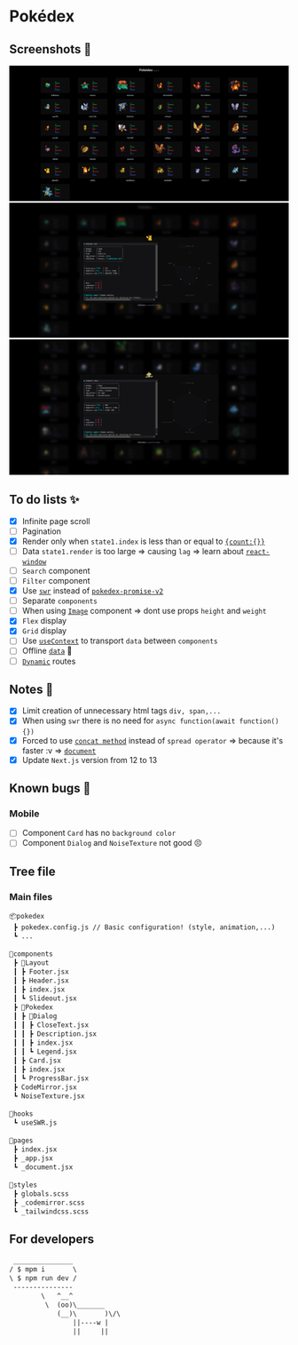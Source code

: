# Pokédex

## Screenshots 📸

![](./README/img/screenshots/3.png)
![](./README/img/screenshots/4.png)
![](./README/img/screenshots/5.png)

## To do lists ✨

- [x] Infinite page scroll
- [ ] Pagination
- [x] Render only when `state1.index` is less than or equal to [`{count:{}}`](https://pokeapi.co/api/v2/pokemon/)
- [ ] Data `state1.render` is too large => causing `lag` => learn about [`react-window`](https://www.npmjs.com/package/react-window)
- [ ] `Search` component
- [ ] `Filter` component
- [x] Use [`swr`](https://swr.vercel.app/) instead of [`pokedex-promise-v2`](https://github.com/PokeAPI/pokedex-promise-v2)
- [ ] Separate `components`
- [ ] When using [`Image`](https://nextjs.org/docs/api-reference/next/image) component => dont use props `height` and `weight`
- [x] `Flex` display
- [x] `Grid` display
- [ ] Use [`useContext`](https://codesandbox.io/s/react-context-hq0sm8) to transport `data` between `components`
- [ ] Offline [`data`](https://github.com/PokeAPI/pokeapi) 🤡
- [ ] [`Dynamic`](https://nextjs.org/docs/routing/dynamic-routes) routes

## Notes 📝

- [x] Limit creation of unnecessary html tags `div, span,...`
- [x] When using `swr` there is no need for `async function(await function() {})`
- [x] Forced to use [`concat method`](https://github.com/shenlong616/pokedex/blob/c9c3a88b81f99cd0a2371392a845f5a6a0f8ff76/components/Pokedex/index.jsx#L53) instead of `spread operator` => because it's faster :v => [`document`](https://stackoverflow.com/questions/48865710/spread-operator-vs-array-concat)
- [x] Update `Next.js` version from 12 to 13

## Known bugs 🐛

### Mobile

- [ ] Component `Card` has no `background color`
- [ ] Component `Dialog` and `NoiseTexture` not good 😣

## Tree file

### Main files

```text
📦pokedex
 ┣ pokedex.config.js // Basic configuration! (style, animation,...)
 ┗ ...

📂components
 ┣ 📂Layout
 ┃ ┣ Footer.jsx
 ┃ ┣ Header.jsx
 ┃ ┣ index.jsx
 ┃ ┗ Slideout.jsx
 ┣ 📂Pokedex
 ┃ ┣ 📂Dialog
 ┃ ┃ ┣ CloseText.jsx
 ┃ ┃ ┣ Description.jsx
 ┃ ┃ ┣ index.jsx
 ┃ ┃ ┗ Legend.jsx
 ┃ ┣ Card.jsx
 ┃ ┣ index.jsx
 ┃ ┗ ProgressBar.jsx
 ┣ CodeMirror.jsx
 ┗ NoiseTexture.jsx

📂hooks
 ┗ useSWR.js

📂pages
 ┣ index.jsx
 ┣ _app.jsx
 ┗ _document.jsx

📂styles
 ┣ globals.scss
 ┣ _codemirror.scss
 ┗ _tailwindcss.scss
```

## For developers

```text
 _______________
/ $ mpm i       \
\ $ npm run dev /
 ---------------
        \   ^__^
         \  (oo)\_______
            (__)\       )\/\
                ||----w |
                ||     ||
```
